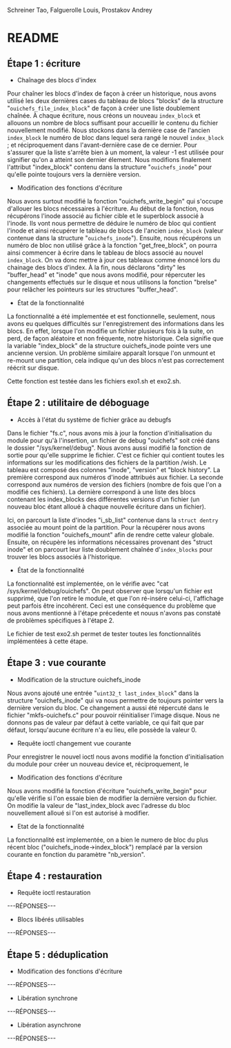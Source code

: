 
Schreiner Tao, Falguerolle Louis, Prostakov Andrey

README
======

Étape 1 : écriture
------------------

* Chaînage des blocs d'index

Pour chaîner les blocs d'index de façon à créer un historique, nous avons 
utilisé les deux dernières cases du tableau de blocs "blocks" de la structure 
"`ouichefs_file_index_block`" de façon à créer une liste doublement chaînée.
À chaque écriture, nous créons un nouveau `index_block` et allouons un nombre de blocs
suffisant pour accueillir le contenu du fichier nouvellement modifié.
Nous stockons dans la dernière case de l'ancien `index_block` le numéro de bloc dans
lequel sera rangé le nouvel `index_block` ; et réciproquement dans l'avant-dernière
case de ce dernier. Pour s'assurer que la liste s'arrête bien à un moment, la valeur
-1 est utilisée pour signifier qu'on a atteint son dernier élement.
Nous modifions finalement l'attribut "index_block" contenu dans la structure 
"`ouichefs_inode`" pour qu'elle pointe toujours vers la dernière version.

* Modification des fonctions d'écriture

Nous avons surtout modifié la fonction "ouichefs_write_begin" qui s'occupe 
d'allouer les blocs nécessaires à l'écriture. Au début de la fonction, nous 
récupérons l'inode associé au fichier cible et le superblock associé à l'inode.
Ils vont nous permettre de déduire le numéro de bloc qui contient l'inode et
ainsi récupérer le tableau de blocs de l'ancien `index_block` (valeur contenue 
dans la structure "`ouichefs_inode`"). Ensuite, nous récupérons un numéro de bloc
non utilisé grâce à la fonction "get_free_block", on pourra ainsi commencer à
écrire dans le tableau de blocs associé au nouvel `index_block`.
On va donc mettre à jour ces tableaux comme énoncé lors du chainage des blocs d'index.
À la fin, nous déclarons "dirty" les "buffer_head" et "inode" que nous avons modifié,
pour répercuter les changements effectués sur le disque et nous utilisons la fonction
"brelse" pour relâcher les pointeurs sur les structures "buffer_head".

* État de la fonctionnalité

La fonctionnalité a été implementée et est fonctionnelle, seulement, 
nous avons eu quelques difficultés sur l'enregistrement des informations dans les blocs.
En effet, lorsque l'on modifie un fichier plusieurs fois à la suite, 
on perd, de façon aléatoire et non fréquente, notre historique. Cela signifie 
que la variable "index_block" de la structure ouichefs_inode pointe vers une ancienne version.
Un problème similaire apparaît lorsque l'on unmount et re-mount une partition, cela
indique qu'un des blocs n'est pas correctement réécrit sur disque.

Cette fonction est testée dans les fichiers exo1.sh et exo2.sh.

Étape 2 : utilitaire de déboguage
---------------------------------

* Accès à l'état du système de fichier grâce au debugfs

Dans le fichier "fs.c", nous avons mis à jour la fonction d'initialisation du module pour
qu'à l'insertion, un fichier de debug "ouichefs" soit créé dans le dossier "/sys/kernel/debug". 
Nous avons aussi modifié la fonction de sortie pour qu'elle supprime le fichier. 
C'est ce fichier qui contient toutes les informations sur les modifications des fichiers de la partition /wish. 
Le tableau est composé des colonnes "inode", "version" et "block history".
La première correspond aux numéros d'inode attribués aux fichier.
La seconde correspond aux numéros de version des fichiers (nombre de fois que l'on a modifié ces fichiers).
La dernière correspond à une liste des blocs contenant les index_blocks des différentes
versions d'un fichier (un nouveau bloc étant alloué à chaque nouvelle écriture dans un fichier).

Ici, on parcourt la liste d'inodes "i_sb_list" contenue dans la `struct dentry` associée au mount point
de la partition. Pour la récupérer nous avons modifié la fonction "ouichefs_mount" afin de rendre cette valeur globale. 
Ensuite, on récupère les informations nécessaires provenant des "struct inode"
et on parcourt leur liste doublement chaînée d'`index_blocks` pour trouver les blocs associés à l'historique.

* État de la fonctionnalité

La fonctionnalité est implementée, on le vérifie avec "cat /sys/kernel/debug/ouichefs".
On peut observer que lorsqu'un fichier est supprimé, que l'on retire le module, et que l'on ré-insére celui-ci,
l'affichage peut parfois être incohérent.
Ceci est une conséquence du problème que nous avons mentionné à l'étape précedente et nouus n'avons pas
constaté de problèmes spécifiques à l'étape 2.

Le fichier de test exo2.sh permet de tester toutes les fonctionnalités
implémentées à cette étape.

Étape 3 : vue courante
----------------------

* Modification de la structure ouichefs_inode

Nous avons ajouté une entrée "`uint32_t last_index_block`" dans la structure "ouichefs_inode" qui va nous permettre de
toujours pointer vers la dernière version du bloc. Ce changement a aussi été répercuté dans le fichier "mkfs-ouichefs.c"
pour pouvoir réinitialiser l'image disque.
Nous ne donnons pas de valeur par défaut à cette variable, ce qui fait que par défaut, lorsqu'aucune écriture n'a eu
lieu, elle possède la valeur 0.

* Requête ioctl changement vue courante

Pour enregistrer le nouvel ioctl nous avons modifié la fonction d'initialisation du module pour créer un nouveau device et, réciproquement, le 

* Modification des fonctions d'écriture

Nous avons modifié la fonction d'écriture "ouichefs_write_begin" pour qu'elle vérifie si l'on essaie bien de modifier la dernière version du fichier.
On modifie la valeur de "last_index_block avec l'adresse du bloc nouvellement alloué si l'on est autorisé à modifier.

* Etat de la fonctionnalité

La fonctionnalité est implementée, on a bien le numero de bloc du plus récent bloc ("ouichefs_inode->index_block") remplacé par la version courante en fonction du paramètre "nb_version".

Étape 4 : restauration
----------------------

* Requête ioctl restauration

---RÉPONSES---

* Blocs libérés utilisables

---RÉPONSES---


Étape 5 : déduplication
-----------------------

* Modification des fonctions d'écriture

---RÉPONSES---

* Libération synchrone

---RÉPONSES---

* Libération asynchrone

---RÉPONSES---


